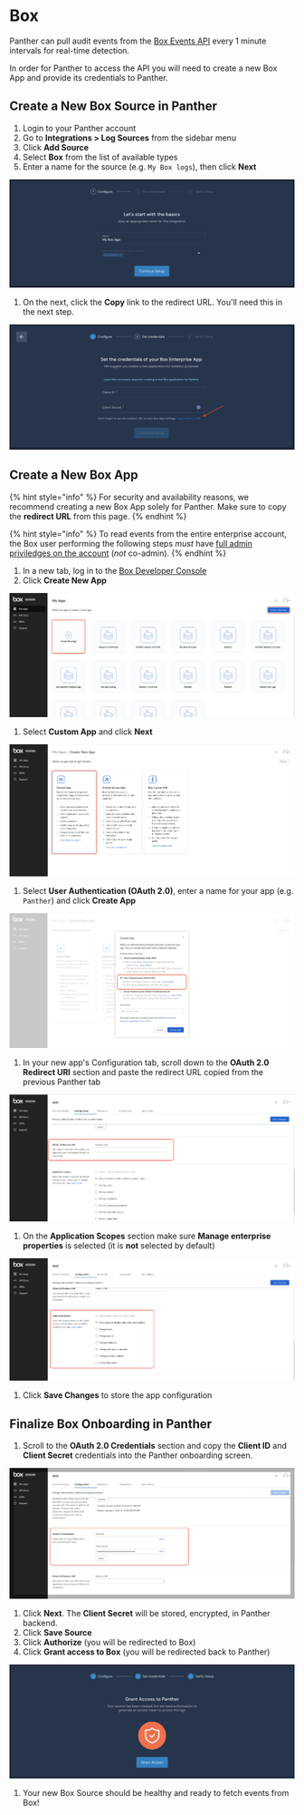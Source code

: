 # Box

Panther can pull audit events from the [Box Events API](https://developer.box.com/reference/get-events/) every 1 minute intervals for real-time detection.

In order for Panther to access the API you will need to create a new Box App and provide its credentials to Panther.

## Create a New Box Source in Panther

1. Login to your Panther account
2. Go to **Integrations &gt; Log Sources** from the sidebar menu
3. Click **Add Source**
4. Select **Box** from the list of available types
5. Enter a name for the source \(e.g. `My Box logs`\), then click **Next**

![](../../.gitbook/assets/box-setup-page2.png)

1. On the next, click the **Copy** link to the redirect URL. You'll need this in the next step.

![](../../.gitbook/assets/box-setup-page3.png)

## Create a New Box App

{% hint style="info" %}
For security and availability reasons, we recommend creating a new Box App solely for Panther. Make sure to copy the **redirect URL** from this page.
{% endhint %}

{% hint style="info" %}
To read events from the entire enterprise account, the Box user performing the following steps _must_ have [full admin priviledges on the account](https://developer.box.com/guides/authentication/user-types/managed-users//#admin--co-admin-roles) \(_not_ co-admin\).
{% endhint %}

1. In a new tab, log in to the [Box Developer Console](https://app.box.com/developers/console)
2. Click **Create New App**

![](../../.gitbook/assets/box-new-app-page1.png)

1. Select **Custom App** and click **Next**

![](../../.gitbook/assets/box-new-app-page2.png)

1. Select **User Authentication \(OAuth 2.0\)**, enter a name for your app \(e.g. `Panther`\) and click **Create App**

![](../../.gitbook/assets/box-new-app-page3.png)

1. In your new app's Configuration tab, scroll down to the **OAuth 2.0 Redirect URI** section and paste the redirect URL copied from the previous Panther tab

![](../../.gitbook/assets/box-new-app-page4.png)

1. On the **Application Scopes** section make sure **Manage enterprise properties** is selected \(it is **not** selected by default\)

![](../../.gitbook/assets/box-new-app-page5.png)

1. Click **Save Changes** to store the app configuration

## Finalize Box Onboarding in Panther

1. Scroll to the **OAuth 2.0 Credentials** section and copy the **Client ID** and **Client Secret** credentials into the Panther onboarding screen.

![](../../.gitbook/assets/box-finalize-page1.png)

1. Click **Next**. The **Client Secret** will be stored, encrypted, in Panther backend.
2. Click **Save Source**
3. Click **Authorize** \(you will be redirected to Box\)
4. Click **Grant access to Box** \(you will be redirected back to Panther\)

![](../../.gitbook/assets/box-finalize-page2.png)

1. Your new Box Source should be healthy and ready to fetch events from Box!

